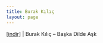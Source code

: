 ```yaml
---
title: Burak Kılıç
layout: page
---
```


<a href="https://cloud.mail.ru/public/c79390887531/Burak%20K%C4%B1l%C4%B1%C3%A7%20-%20Ba%C5%9Fka%20Dilde%20A%C5%9Fk" target="_blank">[indir]</a>   |   Burak Kılıç &#8211; Başka Dilde Aşk